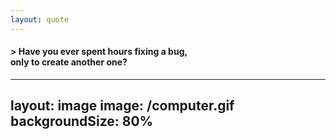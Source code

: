 ```yaml
---
layout: quote
---
```


#### > Have you ever spent hours fixing a bug, <br>only to create __another one__?

<!-- 
Have you ever spent hours fixing a bug, only to create another one? <br>
[Pause and look around with a knowing smile.] <br>
Yeah, me neither - just kidding! We've all been there. <br>
Every time we fix one bug, it's like a sneaky gremlin pops up and says, 'Not so fast, buddy!'<br>
It's like playing bowling with a slippery ball - no matter how hard you try, something always goes wrong.<br>
-->

---
layout: image
image: /computer.gif
backgroundSize: 80%
---

<!-- 
[Brief laugh/pause] <br>
"Today, I'm here to show you how TDD can turn that chaotic, gutter-like state of our code into something truly great."<br>
-->